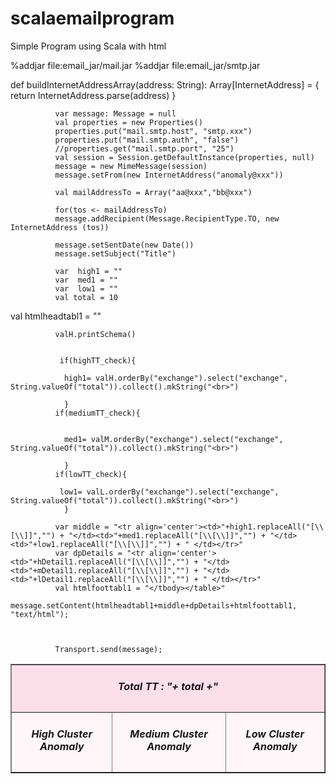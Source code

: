 # scalaemailprogram
Simple Program using Scala with html 


%addjar file:email_jar/mail.jar
%addjar file:email_jar/smtp.jar

 def buildInternetAddressArray(address: String): Array[InternetAddress] = {
                  return InternetAddress.parse(address)
                }
              
              var message: Message = null
              val properties = new Properties()
              properties.put("mail.smtp.host", "smtp.xxx")
              properties.put("mail.smtp.auth", "false")
              //properties.get("mail.smtp.port", "25")
              val session = Session.getDefaultInstance(properties, null)
              message = new MimeMessage(session)
              message.setFrom(new InternetAddress("anomaly@xxx"))
              
              val mailAddressTo = Array("aa@xxx","bb@xxx")

              for(tos <- mailAddressTo)
              message.addRecipient(Message.RecipientType.TO, new InternetAddress (tos))
              
              message.setSentDate(new Date())
              message.setSubject("Title")
              
              var  high1 = ""
              var  med1 = ""
              var  low1 = ""
              val total = 10
              
              
val htmlheadtabl1 = "<table border=1><tbody><tr align='center' bgcolor='#FDDFEA'><td colspan='3'><h5>Total TT : "+ total +"</h5></td></tr><tr align='center' bgcolor='#FEF6F9'><td><h5>High Cluster Anomaly</h5></td><td><h5>Medium Cluster Anomaly</h5></td><td><h5>Low Cluster Anomaly</h5></td></tr>"
              
              
              valH.printSchema()
              
                
               if(highTT_check){

                high1= valH.orderBy("exchange").select("exchange", String.valueOf("total")).collect().mkString("<br>")
                
                }
              if(mediumTT_check){
                
                
                med1= valM.orderBy("exchange").select("exchange", String.valueOf("total")).collect().mkString("<br>")
                
                }
              if(lowTT_check){
                
               low1= valL.orderBy("exchange").select("exchange", String.valueOf("total")).collect().mkString("<br>")
                }
              
              var middle = "<tr align='center'><td>"+high1.replaceAll("[\\[\\]]","") + "</td><td>"+med1.replaceAll("[\\[\\]]","") + "</td><td>"+low1.replaceAll("[\\[\\]]","") + " </td></tr>"              
              var dpDetails = "<tr align='center'><td>"+hDetail1.replaceAll("[\\[\\]]","") + "</td><td>"+mDetail1.replaceAll("[\\[\\]]","") + "</td><td>"+lDetail1.replaceAll("[\\[\\]]","") + " </td></tr>"
              val htmlfoottabl1 = "</tbody></table>"
              message.setContent(htmlheadtabl1+middle+dpDetails+htmlfoottabl1, "text/html");
                     

              
              Transport.send(message);
